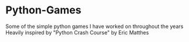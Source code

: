 # Python-Games
Some of the simple python games I have worked on throughout the years
Heavily inspired by "Python Crash Course" by Eric Matthes
